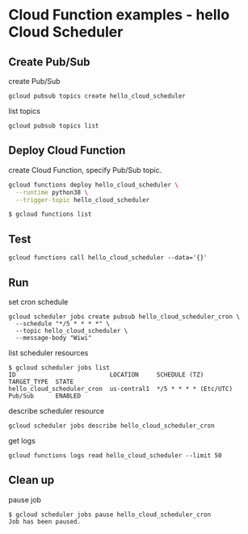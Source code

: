 # Cloud Function examples - hello Cloud Scheduler

## Create Pub/Sub

create Pub/Sub
```
gcloud pubsub topics create hello_cloud_scheduler
```

list topics
```
gcloud pubsub topics list
```

## Deploy Cloud Function

create Cloud Function, specify Pub/Sub topic.

```sh
gcloud functions deploy hello_cloud_scheduler \
  --runtime python38 \
  --trigger-topic hello_cloud_scheduler
```

```
$ gcloud functions list
```

## Test

```
gcloud functions call hello_cloud_scheduler --data='{}'
```

## Run

set cron schedule

```
gcloud scheduler jobs create pubsub hello_cloud_scheduler_cron \
  --schedule "*/5 * * * *" \
  --topic hello_cloud_scheduler \
  --message-body "Wiwi"
```

list scheduler resources
```
$ gcloud scheduler jobs list
ID                          LOCATION     SCHEDULE (TZ)          TARGET_TYPE  STATE
hello_cloud_scheduler_cron  us-central1  */5 * * * * (Etc/UTC)  Pub/Sub      ENABLED
```

describe scheduler resource
```
gcloud scheduler jobs describe hello_cloud_scheduler_cron
```

get logs

```
gcloud functions logs read hello_cloud_scheduler --limit 50
```

## Clean up

pause job
```
$ gcloud scheduler jobs pause hello_cloud_scheduler_cron
Job has been paused.
```
